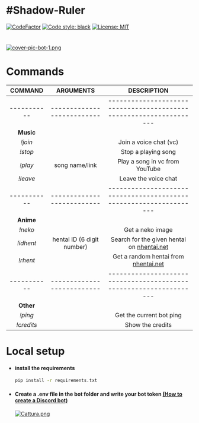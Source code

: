 # #Shadow-Ruler
[![CodeFactor](https://www.codefactor.io/repository/github/danyb0/shadow-ruler/badge)](https://www.codefactor.io/repository/github/danyb0/shadow-ruler)
[![Code style: black](https://img.shields.io/badge/code%20style-black-000000.svg)](https://github.com/psf/black)
[![License: MIT](https://img.shields.io/badge/License-MIT-blue.svg)](https://opensource.org/licenses/MIT)
#
[![cover-pic-bot-1.png](https://i.postimg.cc/yxQ9KXSV/cover-pic-bot-1.png)](https://postimg.cc/JHXtcXqg)

# Commands
| **COMMAND** |        **ARGUMENTS**       |                           **DESCRIPTION**                          |
|:-----------:|:--------------------------:|:------------------------------------------------------------------:|
| ----------- | -------------------------- | ------------------------------------------------------------------ |
|  **Music**  |                            |                                                                    |
| _!join_     |                            |                       Join a voice chat (vc)                       |
| _!stop_     |                            |                         Stop a playing song                        |
| _!play_     |       song name/link       |                   Play a song in vc from YouTube                   |
| _!leave_    |                            |                        Leave the voice chat                        |
| ----------- | -------------------------- | ------------------------------------------------------------------ |
|  **Anime**  |                            |                                                                    |
| _!neko_     |                            |                          Get a neko image                          |
| _!idhent_   | hentai ID (6 digit number) | Search for the given hentai on [nhentai.net](https://nhentai.net/) |
| _!rhent_    |                            |    Get a random hentai from [nhentai.net](https://nhentai.net/)    |
| ----------- | -------------------------- | ------------------------------------------------------------------ |
|  **Other**  |                            |                                                                    |
| _!ping_     |                            |                      Get the current bot ping                      |
| _!credits_  |                            |                          Show the credits                          |

# Local setup
- #### install the requirements
  ```bash
  pip install -r requirements.txt
  ```
  
* #### Create a .env file in the bot folder and write your bot token [(How to create a Discord bot)](https://discordpy.readthedocs.io/en/stable/discord.html)
   [![Cattura.png](https://i.postimg.cc/SRYxq62v/Cattura.png)](https://postimg.cc/8fDSmrbR)
   
